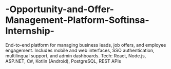 # -Opportunity-and-Offer-Management-Platform-Softinsa-Internship-
End-to-end platform for managing business leads, job offers, and employee engagement. Includes mobile and web interfaces, SSO authentication, multilingual support, and admin dashboards. Tech: React, Node.js, ASP.NET, C#, Kotlin (Android), PostgreSQL, REST APIs
